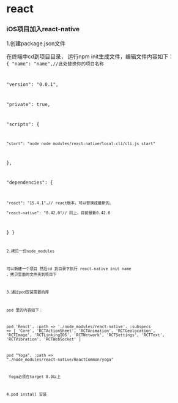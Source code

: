 # react   
### iOS项目加入react-native      

1.创建package.json文件       

在终端中cd到项目目录， 运行npm init生成文件，编辑文件内容如下：   
<code>{ 
  "name": "name",//此处替换你的项目名称
  
  "version": "0.0.1",
  
  "private": true,
  
  "scripts": {
  
    "start": "node node_modules/react-native/local-cli/cli.js start"
    
  },
  
  "dependencies": {
  
    "react": "15.4.1",// react版本，可以替换成最新的。 
    
    "react-native": "0.42.0"// 同上，目前最新0.42.0 
    
  } 
}<code>          

2.拷贝一份node_modules       

可以新建一个项目 然后cd 到目录下执行 react-native init name ，拷贝里面的文件夹到项目下       

3.通过pod安装需要的库       

pod 里的内容如下： 

pod 'React', :path => './node_modules/react-native', :subspecs => [
    'Core',
    'RCTActionSheet',
    'RCTAnimation',
    'RCTGeolocation',
    'RCTImage',
    'RCTLinkingIOS',
    'RCTNetwork',
    'RCTSettings',
    'RCTText',
    'RCTVibration',
    'RCTWebSocket'
  ]
 
  pod "Yoga", :path => "./node_modules/react-native/ReactCommon/yoga"
  
  Yoga必须在target 8.0以上
  
  4.pod install 安装


